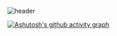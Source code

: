 ![header](https://capsule-render.vercel.app/api?type=waving&color=gradient&height=120&animation=fadeIn&section=footer&text=🖥️🤣&fontAlign=70)

[![Ashutosh's github activity graph](https://activity-graph.herokuapp.com/graph?username=SEONZONE&theme=nord)](https://github.com/ashutosh00710/github-readme-activity-graph)
